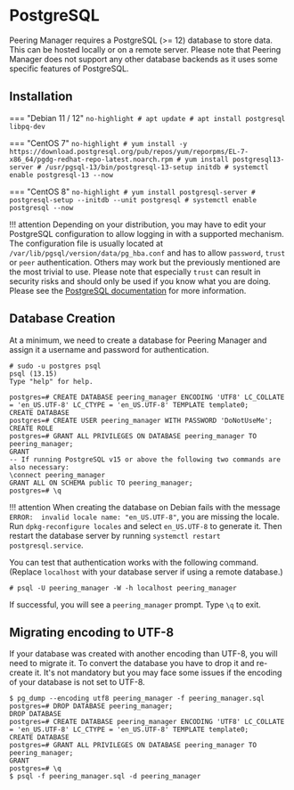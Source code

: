 # PostgreSQL
Peering Manager requires a PostgreSQL (>= 12) database to store data. This can be
hosted locally or on a remote server. Please note that Peering Manager does not
support any other database backends as it uses some specific features of
PostgreSQL.

## Installation

=== "Debian 11 / 12"
    ```no-highlight
    # apt update
    # apt install postgresql libpq-dev
    ```

=== "CentOS 7"
    ```no-highlight
    # yum install -y https://download.postgresql.org/pub/repos/yum/reporpms/EL-7-x86_64/pgdg-redhat-repo-latest.noarch.rpm
    # yum install postgresql13-server
    # /usr/pgsql-13/bin/postgresql-13-setup initdb
    # systemctl enable postgresql-13 --now
    ```

=== "CentOS 8"
    ```no-highlight
    # yum install postgresql-server
    # postgresql-setup --initdb --unit postgresql
    # systemctl enable postgresql --now
    ```

!!! attention
    Depending on your distribution, you may have to edit your PostgreSQL
    configuration to allow logging in with a supported mechanism.
    The configuration file is usually located at `/var/lib/pgsql/version/data/pg_hba.conf`
    and has to allow `password`, `trust` or `peer` authentication. Others may work but
    the previously mentioned are the most trivial to use. Please note that especially
    `trust` can result in security risks and should only be used if you
    know what you are doing.
    Please see the [PostgreSQL documentation](https://www.postgresql.org/docs/11/auth-pg-hba-conf.html)
    for more information.


## Database Creation

At a minimum, we need to create a database for Peering Manager and assign it a
username and password for authentication.

```no-highlight
# sudo -u postgres psql
psql (13.15)
Type "help" for help.

postgres=# CREATE DATABASE peering_manager ENCODING 'UTF8' LC_COLLATE = 'en_US.UTF-8' LC_CTYPE = 'en_US.UTF-8' TEMPLATE template0;
CREATE DATABASE
postgres=# CREATE USER peering_manager WITH PASSWORD 'DoNotUseMe';
CREATE ROLE
postgres=# GRANT ALL PRIVILEGES ON DATABASE peering_manager TO peering_manager;
GRANT
-- If running PostgreSQL v15 or above the following two commands are also necessary:
\connect peering_manager
GRANT ALL ON SCHEMA public TO peering_manager;
postgres=# \q
```

!!! attention
    When creating the database on Debian fails with the message
    `ERROR:  invalid locale name: "en_US.UTF-8"`, you are missing the locale.
    Run `dpkg-reconfigure locales` and select `en_US.UTF-8` to generate it.
    Then restart the database server by running `systemctl restart postgresql.service`.

You can test that authentication works with the following command. (Replace
`localhost` with your database server if using a remote database.)

```no-highlight
# psql -U peering_manager -W -h localhost peering_manager
```

If successful, you will see a `peering_manager` prompt. Type `\q` to exit.

## Migrating encoding to UTF-8

If your database was created with another encoding than UTF-8, you will
need to migrate it. To convert the database you have to drop it and
re-create it. It's not mandatory but you may face some issues if the encoding
of your database is not set to UTF-8.

```no-highlight
$ pg_dump --encoding utf8 peering_manager -f peering_manager.sql
postgres=# DROP DATABASE peering_manager;
DROP DATABASE
postgres=# CREATE DATABASE peering_manager ENCODING 'UTF8' LC_COLLATE = 'en_US.UTF-8' LC_CTYPE = 'en_US.UTF-8' TEMPLATE template0;
CREATE DATABASE
postgres=# GRANT ALL PRIVILEGES ON DATABASE peering_manager TO peering_manager;
GRANT
postgres=# \q
$ psql -f peering_manager.sql -d peering_manager
```
